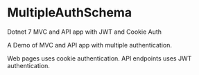 # MultipleAuthSchema
Dotnet 7 MVC and API app with JWT and Cookie Auth

A Demo of MVC and API app with multiple authentication.

Web pages uses cookie authentication.
API endpoints uses JWT authentication.
